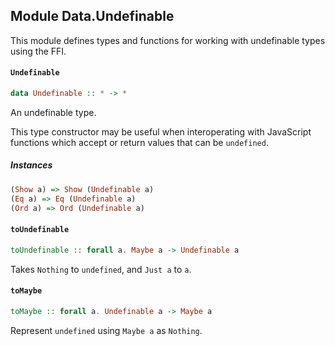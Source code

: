## Module Data.Undefinable

This module defines types and functions for working with undefinable types
using the FFI.

#### `Undefinable`

``` purescript
data Undefinable :: * -> *
```

An undefinable type.

This type constructor may be useful when interoperating with JavaScript functions
which accept or return values that can be `undefined`.

##### Instances
``` purescript
(Show a) => Show (Undefinable a)
(Eq a) => Eq (Undefinable a)
(Ord a) => Ord (Undefinable a)
```

#### `toUndefinable`

``` purescript
toUndefinable :: forall a. Maybe a -> Undefinable a
```

Takes `Nothing` to `undefined`, and `Just a` to `a`.

#### `toMaybe`

``` purescript
toMaybe :: forall a. Undefinable a -> Maybe a
```

Represent `undefined` using `Maybe a` as `Nothing`. 


